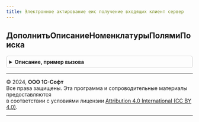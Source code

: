 ```yaml
---
title: Электронное актирование еис получение входящих клиент сервер
---
```



## ДополнитьОписаниеНоменклатурыПолямиПоиска
<details style="margin: 1em 0; padding: 0.5em; border: 1px solid #ccc; border-radius: 6px;">

<summary style="font-weight: bold; cursor: pointer;">Описание, пример вызова</summary>

```bsl

Процедура ДополнитьОписаниеНоменклатурыПолямиПоиска(ОписаниеНоменклатуры) Экспорт
```

Пример вызова
```bsl
ЭлектронноеАктированиеЕИСПолучениеВходящихКлиентСервер.ДополнитьОписаниеНоменклатурыПолямиПоиска(ОписаниеНоменклатуры) 
```
</details>

---

© 2024, **ООО 1С-Софт**  
Все права защищены. Эта программа и сопроводительные материалы предоставляются  
в соответствии с условиями лицензии [Attribution 4.0 International (CC BY 4.0)](https://creativecommons.org/licenses/by/4.0/legalcode).

---
